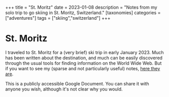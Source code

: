 +++
title = "St. Moritz"
date = 2023-01-08
description = "Notes from my solo trip to go skiing in St. Moritz, Switzerland."
[taxonomies]
categories = ["adventures"]
tags = ["skiing","switzerland"]
+++

# St. Moritz

I traveled to St. Moritz for a (very brief) ski trip in early January 2023. Much has been written about the destination, and much can be easily discovered through the usual tools for finding information on the World Wide Web. But if you want to see my (sparse and not particularly useful) notes, [here they are](https://docs.google.com/document/d/1gA-YeZjsPQ2yW5RyN_cXtltzSBUjlaW-WMst0X_KgR4/edit?usp=sharing).

This is a publicly accessible Google Document. You can share it with anyone you wish, although it's not clear why you would.